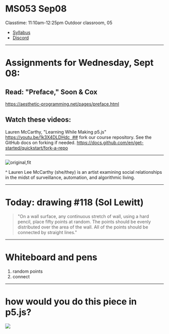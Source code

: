 # MS053 Sep08

Classtime: 11:10am-12:25pm
Outdoor classroom, 05

- [Syllabus](https://github.com/scrippscollege/MS_053_F21/)
- [Discord](https://discord.gg/UuJdezgd)


---
# Assignments for Wednesday, Sept 08:

## Read: "Preface," Soon & Cox
https://aesthetic-programming.net/pages/preface.html

## Watch these videos:

Lauren McCarthy, "Learning While Making p5.js"
https://youtu.be/1k3X4DLDHdc  ## fork our course repository. 
See the GitHub docs on forking if needed. 
https://docs.github.com/en/get-started/quickstart/fork-a-repo

---

![original,fit](https://www.evernote.com/l/ADN9bwgt_mJFA5sv5aUQLaLEiUQ-YgXbjxkB/image.png)

^ Lauren Lee McCarthy (she/they) is an artist examining social relationships in the midst of surveillance, automation, and algorithmic living. 

---
# Today: drawing #118 (Sol Lewitt)

> "On a wall surface, any continuous stretch of wall, using a hard pencil, place fifty points at random. The points should be evenly distributed over the area of the wall. All of the points should be connected by straight lines."

---
# Whiteboard and pens

1. random points
2. connect

---
# how would you do this piece in p5.js?

![](https://www.evernote.com/l/ADPnTTODv9tO37bWs54nezzUfN3LnFDjB_QB/image.png)




